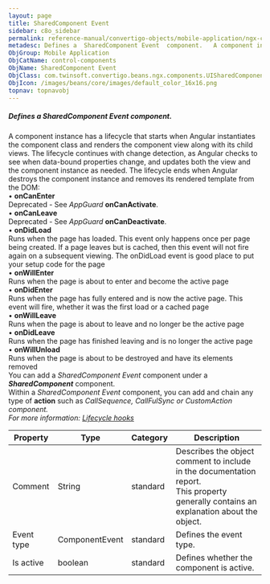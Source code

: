 ```yaml
---
layout: page
title: SharedComponent Event
sidebar: c8o_sidebar
permalink: reference-manual/convertigo-objects/mobile-application/ngx-components/control-components/sharedcomponent-event/
metadesc: Defines a  SharedComponent Event  component.   A component instance has a lifecycle that starts when Angular instantiates the component class and rend
ObjGroup: Mobile Application
ObjCatName: control-components
ObjName: SharedComponent Event
ObjClass: com.twinsoft.convertigo.beans.ngx.components.UISharedComponentEvent
ObjIcon: /images/beans/core/images/default_color_16x16.png
topnav: topnavobj
---
```

##### Defines a <i>SharedComponent Event</i> component. 

A component instance has a lifecycle that starts when Angular instantiates the component class and renders the component view along with its child views. The lifecycle continues with change detection, as Angular checks to see when data-bound properties change, and updates both the view and the component instance as needed. The lifecycle ends when Angular destroys the component instance and removes its rendered template from the DOM:<br/> • <b>onCanEnter</b><br>Deprecated - See <i>AppGuard</i> <b>onCanActivate</b>.<br/> • <b>onCanLeave</b><br>Deprecated - See <i>AppGuard</i> <b>onCanDeactivate</b>.<br/> • <b>onDidLoad</b><br>Runs when the page has loaded. This event only happens once per page being created. If a page leaves but is cached, then this event will not fire again on a subsequent viewing. The onDidLoad event is good place to put your setup code for the page<br/> • <b>onWillEnter</b><br>Runs when the page is about to enter and become the active page<br/> • <b>onDidEnter</b><br>Runs when the page has fully entered and is now the active page. This event will fire, whether it was the first load or a cached page<br/> • <b>onWillLeave</b><br>Runs when the page is about to leave and no longer be the active page<br/> • <b>onDidLeave</b><br>Runs when the page has finished leaving and is no longer the active page<br/> • <b>onWillUnload</b><br>Runs when the page is about to be destroyed and have its elements removed<br/> You can add a <i>SharedComponent Event</i> component under a <b><i>SharedComponent</i></b> component.<br> Within a <i>SharedComponent Event</i> component, you can add and chain any type of <b>action</b> such as <i>CallSequence<i>, <i>CallFulSync<i> or <i>CustomAction<i> component.<br/>For more information: <a href='https://angular.io/guide/lifecycle-hooks' target='_blank'>Lifecycle hooks</a>   

Property | Type | Category | Description
--- | --- | --- | ---
Comment | String | standard | Describes the object comment to include in the documentation report.<br/>This property generally contains an explanation about the object.
Event type | ComponentEvent | standard | Defines the event type.<br/>
Is active | boolean | standard | Defines whether the component is active.<br/>
